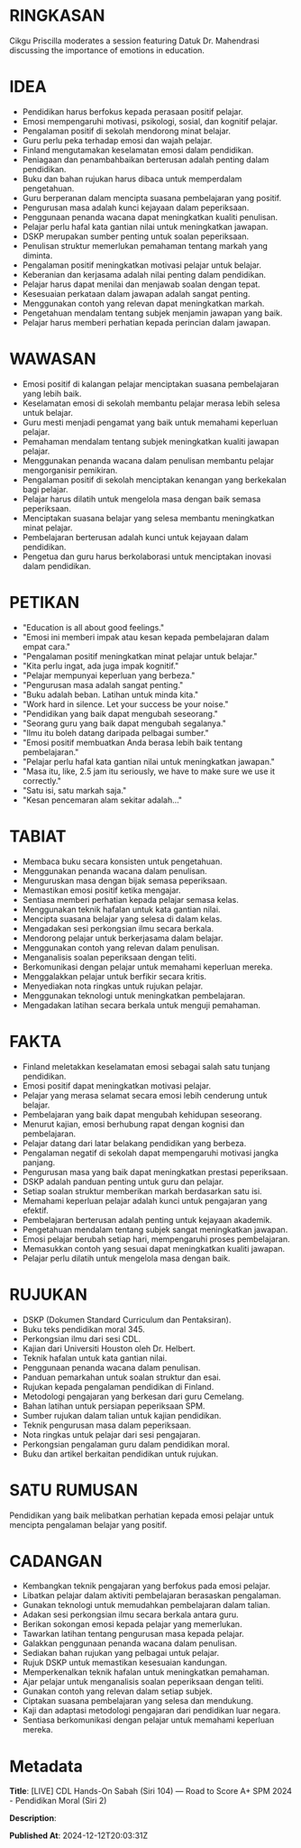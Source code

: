 # RINGKASAN
Cikgu Priscilla moderates a session featuring Datuk Dr. Mahendrasi discussing the importance of emotions in education.

# IDEA
- Pendidikan harus berfokus kepada perasaan positif pelajar.
- Emosi mempengaruhi motivasi, psikologi, sosial, dan kognitif pelajar.
- Pengalaman positif di sekolah mendorong minat belajar.
- Guru perlu peka terhadap emosi dan wajah pelajar.
- Finland mengutamakan keselamatan emosi dalam pendidikan.
- Peniagaan dan penambahbaikan berterusan adalah penting dalam pendidikan.
- Buku dan bahan rujukan harus dibaca untuk memperdalam pengetahuan.
- Guru berperanan dalam mencipta suasana pembelajaran yang positif.
- Pengurusan masa adalah kunci kejayaan dalam peperiksaan.
- Penggunaan penanda wacana dapat meningkatkan kualiti penulisan.
- Pelajar perlu hafal kata gantian nilai untuk meningkatkan jawapan.
- DSKP merupakan sumber penting untuk soalan peperiksaan.
- Penulisan struktur memerlukan pemahaman tentang markah yang diminta.
- Pengalaman positif meningkatkan motivasi pelajar untuk belajar.
- Keberanian dan kerjasama adalah nilai penting dalam pendidikan.
- Pelajar harus dapat menilai dan menjawab soalan dengan tepat.
- Kesesuaian perkataan dalam jawapan adalah sangat penting.
- Menggunakan contoh yang relevan dapat meningkatkan markah.
- Pengetahuan mendalam tentang subjek menjamin jawapan yang baik.
- Pelajar harus memberi perhatian kepada perincian dalam jawapan.

# WAWASAN
- Emosi positif di kalangan pelajar menciptakan suasana pembelajaran yang lebih baik.
- Keselamatan emosi di sekolah membantu pelajar merasa lebih selesa untuk belajar.
- Guru mesti menjadi pengamat yang baik untuk memahami keperluan pelajar.
- Pemahaman mendalam tentang subjek meningkatkan kualiti jawapan pelajar.
- Menggunakan penanda wacana dalam penulisan membantu pelajar mengorganisir pemikiran.
- Pengalaman positif di sekolah menciptakan kenangan yang berkekalan bagi pelajar.
- Pelajar harus dilatih untuk mengelola masa dengan baik semasa peperiksaan.
- Menciptakan suasana belajar yang selesa membantu meningkatkan minat pelajar.
- Pembelajaran berterusan adalah kunci untuk kejayaan dalam pendidikan.
- Pengetua dan guru harus berkolaborasi untuk menciptakan inovasi dalam pendidikan.

# PETIKAN
- "Education is all about good feelings."
- "Emosi ini memberi impak atau kesan kepada pembelajaran dalam empat cara."
- "Pengalaman positif meningkatkan minat pelajar untuk belajar."
- "Kita perlu ingat, ada juga impak kognitif."
- "Pelajar mempunyai keperluan yang berbeza."
- "Pengurusan masa adalah sangat penting."
- "Buku adalah beban. Latihan untuk minda kita."
- "Work hard in silence. Let your success be your noise."
- "Pendidikan yang baik dapat mengubah seseorang."
- "Seorang guru yang baik dapat mengubah segalanya."
- "Ilmu itu boleh datang daripada pelbagai sumber."
- "Emosi positif membuatkan Anda berasa lebih baik tentang pembelajaran."
- "Pelajar perlu hafal kata gantian nilai untuk meningkatkan jawapan."
- "Masa itu, like, 2.5 jam itu seriously, we have to make sure we use it correctly."
- "Satu isi, satu markah saja."
- "Kesan pencemaran alam sekitar adalah..."

# TABIAT
- Membaca buku secara konsisten untuk pengetahuan.
- Menggunakan penanda wacana dalam penulisan.
- Menguruskan masa dengan bijak semasa peperiksaan.
- Memastikan emosi positif ketika mengajar.
- Sentiasa memberi perhatian kepada pelajar semasa kelas.
- Menggunakan teknik hafalan untuk kata gantian nilai.
- Mencipta suasana belajar yang selesa di dalam kelas.
- Mengadakan sesi perkongsian ilmu secara berkala.
- Mendorong pelajar untuk berkerjasama dalam belajar.
- Menggunakan contoh yang relevan dalam penulisan.
- Menganalisis soalan peperiksaan dengan teliti.
- Berkomunikasi dengan pelajar untuk memahami keperluan mereka.
- Menggalakkan pelajar untuk berfikir secara kritis.
- Menyediakan nota ringkas untuk rujukan pelajar.
- Menggunakan teknologi untuk meningkatkan pembelajaran.
- Mengadakan latihan secara berkala untuk menguji pemahaman.

# FAKTA
- Finland meletakkan keselamatan emosi sebagai salah satu tunjang pendidikan.
- Emosi positif dapat meningkatkan motivasi pelajar.
- Pelajar yang merasa selamat secara emosi lebih cenderung untuk belajar.
- Pembelajaran yang baik dapat mengubah kehidupan seseorang.
- Menurut kajian, emosi berhubung rapat dengan kognisi dan pembelajaran.
- Pelajar datang dari latar belakang pendidikan yang berbeza.
- Pengalaman negatif di sekolah dapat mempengaruhi motivasi jangka panjang.
- Pengurusan masa yang baik dapat meningkatkan prestasi peperiksaan.
- DSKP adalah panduan penting untuk guru dan pelajar.
- Setiap soalan struktur memberikan markah berdasarkan satu isi.
- Memahami keperluan pelajar adalah kunci untuk pengajaran yang efektif.
- Pembelajaran berterusan adalah penting untuk kejayaan akademik.
- Pengetahuan mendalam tentang subjek sangat meningkatkan jawapan.
- Emosi pelajar berubah setiap hari, mempengaruhi proses pembelajaran.
- Memasukkan contoh yang sesuai dapat meningkatkan kualiti jawapan.
- Pelajar perlu dilatih untuk mengelola masa dengan baik.

# RUJUKAN
- DSKP (Dokumen Standard Curriculum dan Pentaksiran).
- Buku teks pendidikan moral 345.
- Perkongsian ilmu dari sesi CDL.
- Kajian dari Universiti Houston oleh Dr. Helbert.
- Teknik hafalan untuk kata gantian nilai.
- Penggunaan penanda wacana dalam penulisan.
- Panduan pemarkahan untuk soalan struktur dan esai.
- Rujukan kepada pengalaman pendidikan di Finland.
- Metodologi pengajaran yang berkesan dari guru Cemelang.
- Bahan latihan untuk persiapan peperiksaan SPM.
- Sumber rujukan dalam talian untuk kajian pendidikan.
- Teknik pengurusan masa dalam peperiksaan.
- Nota ringkas untuk pelajar dari sesi pengajaran.
- Perkongsian pengalaman guru dalam pendidikan moral.
- Buku dan artikel berkaitan pendidikan untuk rujukan.

# SATU RUMUSAN
Pendidikan yang baik melibatkan perhatian kepada emosi pelajar untuk mencipta pengalaman belajar yang positif.

# CADANGAN
- Kembangkan teknik pengajaran yang berfokus pada emosi pelajar.
- Libatkan pelajar dalam aktiviti pembelajaran berasaskan pengalaman.
- Gunakan teknologi untuk memudahkan pembelajaran dalam talian.
- Adakan sesi perkongsian ilmu secara berkala antara guru.
- Berikan sokongan emosi kepada pelajar yang memerlukan.
- Tawarkan latihan tentang pengurusan masa kepada pelajar.
- Galakkan penggunaan penanda wacana dalam penulisan.
- Sediakan bahan rujukan yang pelbagai untuk pelajar.
- Rujuk DSKP untuk memastikan kesesuaian kandungan.
- Memperkenalkan teknik hafalan untuk meningkatkan pemahaman.
- Ajar pelajar untuk menganalisis soalan peperiksaan dengan teliti.
- Gunakan contoh yang relevan dalam setiap subjek.
- Ciptakan suasana pembelajaran yang selesa dan mendukung.
- Kaji dan adaptasi metodologi pengajaran dari pendidikan luar negara.
- Sentiasa berkomunikasi dengan pelajar untuk memahami keperluan mereka.

# Metadata
**Title**: [LIVE] CDL Hands-On Sabah (Siri 104) — Road to Score A+ SPM 2024 - Pendidikan Moral (Siri 2)

**Description**: 

**Published At**: 2024-12-12T20:03:31Z